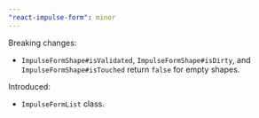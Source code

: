 ```yaml
---
"react-impulse-form": minor
---
```


Breaking changes:

- `ImpulseFormShape#isValidated`, `ImpulseFormShape#isDirty`, and `ImpulseFormShape#isTouched` return `false` for empty shapes.

Introduced:

- `ImpulseFormList` class.
